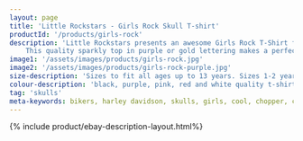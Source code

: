 ```yaml
---
layout: page
title: 'Little Rockstars - Girls Rock Skull T-shirt'
productId: '/products/girls-rock'
description: 'Little Rockstars presents an awesome Girls Rock T-Shirt for music fans everywhere.
    This quality sparkly top in purple or gold lettering makes a perfect girls birthday gift or present for any little drummer girl, music fan or little rock star.'
image1: '/assets/images/products/girls-rock.jpg'
image2: '/assets/images/products/girls-rock-purple.jpg'
size-description: 'Sizes to fit all ages up to 13 years. Sizes 1-2 years , 3-4 years, 5-6 years, 7-8 years, 9-11 years, 12-13 years.'
colour-description: 'black, purple, pink, red and white quality t-shirt and with glitter lettering.'
tag: 'skulls'
meta-keywords: bikers, harley davidson, skulls, girls, cool, chopper, cute, little, lady, skull, lucky, outlaw, motorcycle, rider, pirate, rock, rocker, grunge, metal, punk, skater, skull and cross bones, girls skull t-shirt, girls skull tee, gigs, festivals, look cool, toddler, teen
---
```


{% include product/ebay-description-layout.html%}